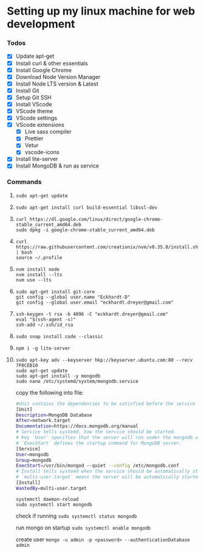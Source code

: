 # Setting up my linux machine for web development

### Todos

- [x] Update apt-get
- [x] Install curl & other essentials
- [x] Install Google Chrome
- [x] Download Node Version Manager
- [x] Install Node LTS version & Latest
- [x] Install Git
- [x] Setup Git SSH
- [x] Install VScode
- [x] VScode theme
- [x] VScode settings
- [x] VScode extensions
  - [x] Live sass compiler
  - [x] Prettier
  - [x] Vetur
  - [x] vscode-icons
- [x] Install lite-server
- [x] Install MongoDB & run as service

### Commands

1. `sudo apt-get update`

2. `sudo apt-get install curl build-essential libssl-dev`

3. `curl https://dl.google.com/linux/direct/google-chrome-stable_current_amd64.deb`\
   `sudo dpkg -i google-chrome-stable_current_amd64.deb`

4. `curl https://raw.githubusercontent.com/creationix/nvm/v0.35.0/install.sh | bash`\
   `source ~/.profile`

5. `nvm install node`\
   `nvm install --lts`\
   `nvm use --lts`

6. `sudo apt-get install git-core`\
   `git config --global user.name "Eckhardt-D"`\
   `git config --global user.email "eckhardt.dreyer@gmail.com"`

7. `ssh-keygen -t rsa -b 4096 -C "eckhardt.dreyer@gmail.com"`\
   `eval "$(ssh-agent -s)"`\
   `ssh-add ~/.ssh/id_rsa`

8. `sudo snap install code --classic`

12. `npm i -g lite-server`

13. `sudo apt-key adv --keyserver hkp://keyserver.ubuntu.com:80 --recv 7F0CEB10`\
    `sudo apt-get update`\
    `sudo apt-get install -y mongodb`\
    `sudo nano /etc/systemd/system/mongodb.service`


    copy the following into file:

    ```bash
    #Unit contains the dependencies to be satisfied before the service is started.
    [Unit]
    Description=MongoDB Database
    After=network.target
    Documentation=https://docs.mongodb.org/manual
    # Service tells systemd, how the service should be started.
    # Key `User` specifies that the server will run under the mongodb user and
    # `ExecStart` defines the startup command for MongoDB server.
    [Service]
    User=mongodb
    Group=mongodb
    ExecStart=/usr/bin/mongod --quiet --config /etc/mongodb.conf
    # Install tells systemd when the service should be automatically started.
    # `multi-user.target` means the server will be automatically started during boot.
    [Install]
    WantedBy=multi-user.target
    ```

    `systemctl daemon-reload`\
    `sudo systemctl start mongodb`

    check if running
    `sudo systemctl status mongodb`

    run mongo on startup
    `sudo systemctl enable mongodb`

    create user
    `mongo -u admin -p <password> --authenticationDatabase admin`
